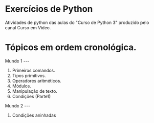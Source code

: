 # Exercícios de Python

Atividades de python das aulas do "Curso de Python 3" produzido pelo canal Curso em Vídeo. 

# Tópicos em ordem cronológica.
Mundo 1 ---
1. Primeiros comandos.
2. Tipos primitivos.
3. Operadores aritméticos.
4. Módulos.
5. Manipulação de texto.
6. Condições (Parte1)

Mundo 2 ---
1. Condições aninhadas

